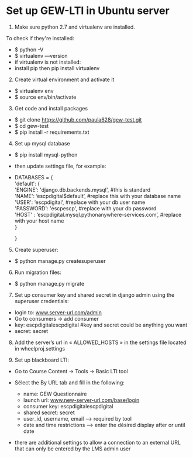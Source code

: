 # Set up GEW-LTI in Ubuntu server

1. Make sure python 2.7  and virtualenv are installed. 

To check if they're installed:
* $ python -V
* $ virtualenv —version
* if virtualenv is not installed:
* install pip then pip install virtualenv

2. Create virtual environment and activate it
* $ virtualenv env
* $ source env/bin/activate

3. Get code and install packages
* $ git clone https://github.com/paula628/gew-test.git
* $ cd gew-test
* $ pip install -r requirements.txt

4. Set up mysql database
* $ pip install mysql-python
* then update settings file, for example:
* DATABASES = 
 {<br/>
	  'default': {<br/>
	    	'ENGINE': 'django.db.backends.mysql', #this is standard <br/>
	    	'NAME': ‘escpdigital$default’, #replace this with your database name <br/>
	    	'USER': ‘escpdigital’, #replace with your db user name <br/>
	    	'PASSWORD': 'escpescp', #replace with your db password <br/>
	    	'HOST' : ‘escpdigital.mysql.pythonanywhere-services.com’, #replace with your host name <br/>
	    }

	}

5. Create superuser:
* $ python manage.py createsuperuser

6. Run migration files:
* $ python manage.py migrate

7. Set up consumer key and shared secret in django admin using the superuser credentials:
* login to: www.server-url.com/admin
* Go to consumers -> add consumer
* key: escpdigitalescpdigital #key and secret could be anything you want
* secret: secret

8. Add the server’s url in « ALLOWED_HOSTS » in the settings file located in wheelproj.settings 

9. Set up blackboard LTI:
* Go to  Course Content -> Tools -> Basic LTI tool 
* Sélect the By URL tab and fill in the following:

	* name: GEW Questionnaire
	* launch url: www.new-server-url.com/base/login
	* consumer key: escpdigitalescpdigital
	* shared secret: secret
	* user_id, username, email —> required by tool
	* date and time restrictions —> enter the désired display after or until date 

*  there are additional settings to allow a connection to an external URL that can only be entered by the LMS admin user

